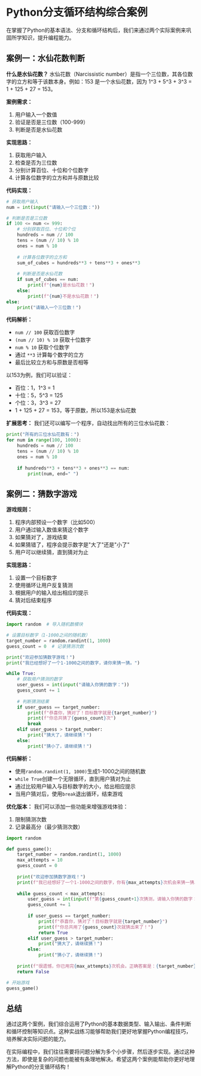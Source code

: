 # Python分支循环结构综合案例

在掌握了Python的基本语法、分支和循环结构后，我们来通过两个实际案例来巩固所学知识，提升编程能力。

## 案例一：水仙花数判断

**什么是水仙花数？**
水仙花数（Narcissistic number）是指一个三位数，其各位数字的立方和等于该数本身。例如：153 是一个水仙花数，因为 1^3 + 5^3 + 3^3 = 1 + 125 + 27 = 153。

**案例需求：**
1. 用户输入一个数值
2. 验证是否是三位数（100-999）
3. 判断是否是水仙花数

**实现思路：**
1. 获取用户输入
2. 检查是否为三位数
3. 分别计算百位、十位和个位数字
4. 计算各位数字的立方和并与原数比较

**代码实现：**

```python
# 获取用户输入
num = int(input("请输入一个三位数："))

# 判断是否是三位数
if 100 <= num <= 999:
    # 分别获取百位、十位和个位
    hundreds = num // 100
    tens = (num // 10) % 10
    ones = num % 10
    
    # 计算各位数字的立方和
    sum_of_cubes = hundreds**3 + tens**3 + ones**3
    
    # 判断是否是水仙花数
    if sum_of_cubes == num:
        print(f"{num}是水仙花数！")
    else:
        print(f"{num}不是水仙花数！")
else:
    print("请输入一个三位数！")
```

**代码解析：**
- `num // 100` 获取百位数字
- `(num // 10) % 10` 获取十位数字
- `num % 10` 获取个位数字
- 通过 `**3` 计算每个数字的立方
- 最后比较立方和与原数是否相等

以153为例，我们可以验证：
- 百位：1，1^3 = 1
- 十位：5，5^3 = 125
- 个位：3，3^3 = 27
- 1 + 125 + 27 = 153，等于原数，所以153是水仙花数

**扩展思考：**
我们还可以编写一个程序，自动找出所有的三位水仙花数：

```python
print("所有的三位水仙花数有：")
for num in range(100, 1000):
    hundreds = num // 100
    tens = (num // 10) % 10
    ones = num % 10
    
    if hundreds**3 + tens**3 + ones**3 == num:
        print(num, end=" ")
```

## 案例二：猜数字游戏

**游戏规则：**
1. 程序内部预设一个数字（比如500）
2. 用户通过输入数值来猜这个数字
3. 如果猜对了，游戏结束
4. 如果猜错了，程序会提示数字是"大了"还是"小了"
5. 用户可以继续猜，直到猜对为止

**实现思路：**
1. 设置一个目标数字
2. 使用循环让用户反复猜测
3. 根据用户的输入给出相应的提示
4. 猜对后结束程序

**代码实现：**

```python
import random  # 导入随机数模块

# 设置目标数字（1-1000之间的随机数）
target_number = random.randint(1, 1000)
guess_count = 0  # 记录猜测次数

print("欢迎参加猜数字游戏！")
print("我已经想好了一个1-1000之间的数字，请你来猜一猜。")

while True:
    # 获取用户猜测的数字
    user_guess = int(input("请输入你猜的数字："))
    guess_count += 1
    
    # 判断猜测结果
    if user_guess == target_number:
        print(f"恭喜你，猜对了！目标数字就是{target_number}")
        print(f"你总共猜了{guess_count}次")
        break
    elif user_guess > target_number:
        print("猜大了，请继续猜！")
    else:
        print("猜小了，请继续猜！")
```

**代码解析：**
- 使用`random.randint(1, 1000)`生成1-1000之间的随机数
- `while True`创建一个无限循环，直到用户猜对为止
- 通过比较用户输入与目标数字的大小，给出相应提示
- 当用户猜对后，使用`break`退出循环，结束游戏

**优化版本：**
我们可以添加一些功能来增强游戏体验：
1. 限制猜测次数
2. 记录最高分（最少猜测次数）

```python
import random

def guess_game():
    target_number = random.randint(1, 1000)
    max_attempts = 10
    guess_count = 0
    
    print("欢迎参加猜数字游戏！")
    print(f"我已经想好了一个1-1000之间的数字，你有{max_attempts}次机会来猜一猜。")
    
    while guess_count < max_attempts:
        user_guess = int(input(f"第{guess_count+1}次猜测，请输入你猜的数字："))
        guess_count += 1
        
        if user_guess == target_number:
            print(f"恭喜你，猜对了！目标数字就是{target_number}")
            print(f"你总共用了{guess_count}次就猜出来了！")
            return True
        elif user_guess > target_number:
            print("猜大了，请继续猜！")
        else:
            print("猜小了，请继续猜！")
            
    print(f"很遗憾，你已用完{max_attempts}次机会。正确答案是：{target_number}")
    return False

# 开始游戏
guess_game()
```

## 总结

通过这两个案例，我们综合运用了Python的基本数据类型、输入输出、条件判断和循环控制等知识点。这种实战练习能够帮助我们更好地掌握Python编程技巧，培养解决实际问题的能力。

在实际编程中，我们往往需要将问题分解为多个小步骤，然后逐步实现。通过这种方法，即使是复杂的问题也能被有条理地解决。希望这两个案例能帮助你更好地理解Python的分支循环结构！
